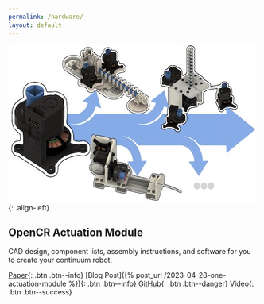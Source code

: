 ```yaml
---
permalink: /hardware/
layout: default
---
```

![](/assets/images/posts/hands-on/openCR_actuationModule.jpg){: .align-left}
## OpenCR Actuation Module

CAD design, component lists, assembly instructions, and software for you to create your continuum robot.

[Paper](https://arxiv.org/pdf/2304.11850.pdf){: .btn .btn--info} 
[Blog Post]({% post_url /2023-04-28-one-actuation-module %}){: .btn .btn--info}
[GitHub](https://github.com/ContinuumRoboticsLab/OpenCR-Hardware){: .btn .btn--danger} 
[Video](https://youtu.be/0MefE64Gw0U){: .btn .btn--success}

